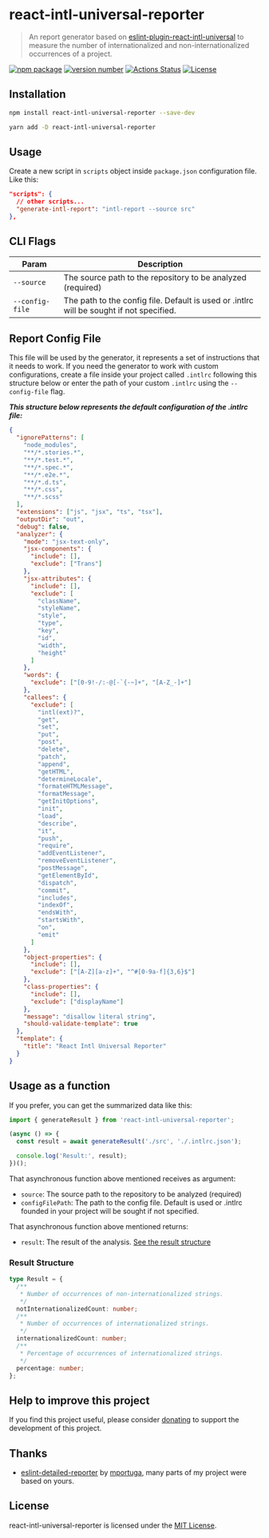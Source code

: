# react-intl-universal-reporter

> An report generator based on [eslint-plugin-react-intl-universal](https://github.com/victorsoares96/eslint-plugin-react-intl-universal) to measure the number of internationalized and non-internationalized occurrences of a project.

[![npm package](https://img.shields.io/badge/npm%20i-react--intl--universal--reporter-brightgreen)](https://www.npmjs.com/package/react-intl-universal-reporter) [![version number](https://img.shields.io/npm/v/react-intl-universal-reporter?color=green&label=version)](https://github.com/victorsoares96/react-intl-universal-reporter/releases) [![Actions Status](https://github.com/victorsoares96/react-intl-universal-reporter/workflows/Test/badge.svg)](https://github.com/victorsoares96/react-intl-universal-reporter/actions) [![License](https://img.shields.io/github/license/victorsoares96/react-intl-universal-reporter)](https://github.com/victorsoares96/react-intl-universal-reporter/blob/main/LICENSE)

## Installation

```sh
npm install react-intl-universal-reporter --save-dev
```

```sh
yarn add -D react-intl-universal-reporter
```

## Usage

Create a new script in `scripts` object inside `package.json` configuration file. Like this:

```json
"scripts": {
  // other scripts...
  "generate-intl-report": "intl-report --source src"
},
```

## CLI Flags

| Param           | Description                                                                              |
| --------------- | ---------------------------------------------------------------------------------------- |
| `--source`      | The source path to the repository to be analyzed (required)                              |
| `--config-file` | The path to the config file. Default is used or .intlrc will be sought if not specified. |

## Report Config File

This file will be used by the generator, it represents a set of instructions that it needs to work. If you need the generator to work with custom configurations, create a file inside your project called `.intlrc` following this structure below or enter the path of your custom `.intlrc` using the `--config-file` flag.

**_This structure below represents the default configuration of the .intlrc file:_**

```json
{
  "ignorePatterns": [
    "node_modules",
    "**/*.stories.*",
    "**/*.test.*",
    "**/*.spec.*",
    "**/*.e2e.*",
    "**/*.d.ts",
    "**/*.css",
    "**/*.scss"
  ],
  "extensions": ["js", "jsx", "ts", "tsx"],
  "outputDir": "out",
  "debug": false,
  "analyzer": {
    "mode": "jsx-text-only",
    "jsx-components": {
      "include": [],
      "exclude": ["Trans"]
    },
    "jsx-attributes": {
      "include": [],
      "exclude": [
        "className",
        "styleName",
        "style",
        "type",
        "key",
        "id",
        "width",
        "height"
      ]
    },
    "words": {
      "exclude": ["[0-9!-/:-@[-`{-~]+", "[A-Z_-]+"]
    },
    "callees": {
      "exclude": [
        "intl(ext)?",
        "get",
        "set",
        "put",
        "post",
        "delete",
        "patch",
        "append",
        "getHTML",
        "determineLocale",
        "formateHTMLMessage",
        "formatMessage",
        "getInitOptions",
        "init",
        "load",
        "describe",
        "it",
        "push",
        "require",
        "addEventListener",
        "removeEventListener",
        "postMessage",
        "getElementById",
        "dispatch",
        "commit",
        "includes",
        "indexOf",
        "endsWith",
        "startsWith",
        "on",
        "emit"
      ]
    },
    "object-properties": {
      "include": [],
      "exclude": ["[A-Z][a-z]+", "^#[0-9a-f]{3,6}$"]
    },
    "class-properties": {
      "include": [],
      "exclude": ["displayName"]
    },
    "message": "disallow literal string",
    "should-validate-template": true
  },
  "template": {
    "title": "React Intl Universal Reporter"
  }
}
```

## Usage as a function

If you prefer, you can get the summarized data like this:

```js
import { generateResult } from 'react-intl-universal-reporter';

(async () => {
  const result = await generateResult('./src', './.intlrc.json');

  console.log('Result:', result);
})();
```

That asynchronous function above mentioned receives as argument:

- `source`: The source path to the repository to be analyzed (required)
- `configFilePath`: The path to the config file. Default is used or .intlrc founded in your project will be sought if not specified.

That asynchronous function above mentioned returns:

- `result`: The result of the analysis. [See the result structure](#result-structure)

### Result Structure

```ts
type Result = {
  /**
   * Number of occurrences of non-internationalized strings.
   */
  notInternationalizedCount: number;
  /**
   * Number of occurrences of internationalized strings.
   */
  internationalizedCount: number;
  /**
   * Percentage of occurrences of internationalized strings.
   */
  percentage: number;
};
```

## Help to improve this project

If you find this project useful, please consider [donating](https://www.paypal.com/donate/?business=YNAUBS5LFN5KN&no_recurring=0&currency_code=USD) to support the development of this project.

## Thanks

- [eslint-detailed-reporter](https://github.com/mportuga/eslint-detailed-reporter) by [mportuga](https://github.com/mportuga), many parts of my project were based on yours.

## License

react-intl-universal-reporter is licensed under the [MIT License](http://www.opensource.org/licenses/mit-license.php).
